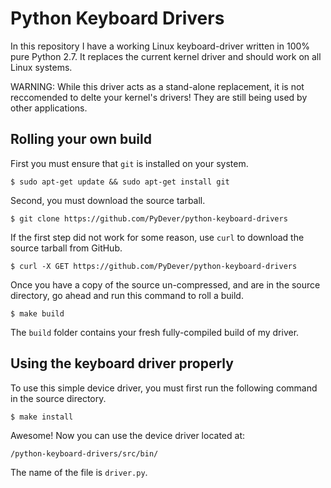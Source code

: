 # Python Keyboard Drivers
In this repository I have a working Linux keyboard-driver written
in 100% pure Python 2.7. It replaces the current kernel driver and should
work on all Linux systems.

WARNING: While this driver acts as a stand-alone replacement, it is not reccomended
         to delte your kernel's drivers! They are still being used by other applications.
         
## Rolling your own build
First you must ensure that `git` is installed on your system.
```shell
$ sudo apt-get update && sudo apt-get install git
```
Second, you must download the source tarball. 
```shell
$ git clone https://github.com/PyDever/python-keyboard-drivers
```
If the first step did not work for some reason, use `curl` to download
the source tarball from GitHub.
```shell
$ curl -X GET https://github.com/PyDever/python-keyboard-drivers
```
Once you have a copy of the source un-compressed, and are in the 
source directory, go ahead and run this command to roll a build.
```shell
$ make build
```
The `build` folder contains your fresh fully-compiled build of my driver.

## Using the keyboard driver properly
To use this simple device driver, you must first run the following command
in the source directory.
```shell
$ make install
```
Awesome! Now you can use the device driver located at:
```
/python-keyboard-drivers/src/bin/
```
The name of the file is `driver.py`.


